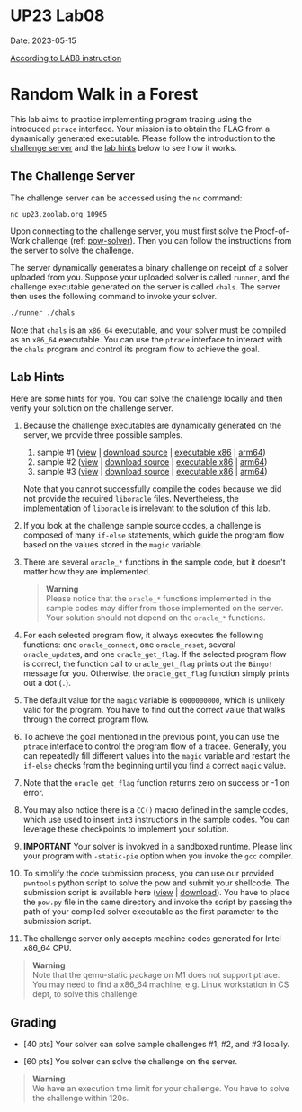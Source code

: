 UP23 Lab08
==========
Date: 2023-05-15

[According to LAB8 instruction](https://md.zoolab.org/s/rKFubF7Yo)

# Random Walk in a Forest

This lab aims to practice implementing program tracing using the introduced `ptrace` interface. Your mission is to obtain the FLAG from a dynamically generated executable. Please follow the introduction to the [challenge server](#The-Challenge-erver) and the [lab hints](#Lab-Hints) below to see how it works.

## The Challenge Server

The challenge server can be accessed using the `nc` command:

```
nc up23.zoolab.org 10965
```

Upon connecting to the challenge server, you must first solve the Proof-of-Work challenge (ref: [pow-solver](https://md.zoolab.org/s/EHSmQ0szV)). Then you can follow the instructions from the server to solve the challenge.

The server dynamically generates a binary challenge on receipt of a solver uploaded from you. Suppose your uploaded solver is called `runner`, and the challenge executable generated on the server is called `chals`. The server then uses the following command to invoke your solver.

```bash
./runner ./chals
```

Note that `chals` is an `x86_64` executable, and your solver must be compiled as an `x86_64` executable. You can use the `ptrace` interface to interact with the `chals` program and control its program flow to achieve the goal.


## Lab Hints

Here are some hints for you. You can solve the challenge locally and then verify your solution on the challenge server.

1. Because the challenge executables are dynamically generated on the server, we provide three possible samples.

   1. sample #1 ([view](https://up23.zoolab.org/code.html?file=up23/lab08/sample/sample1.c) | [download source](https://up23.zoolab.org/up23/lab08/sample/sample1.c) | [executable x86](https://up23.zoolab.org/up23/lab08/sample/sample1) | [arm64](https://up23.zoolab.org/up23/lab08/sample/sample3.arm64))
   1. sample #2 ([view](https://up23.zoolab.org/code.html?file=up23/lab08/sample/sample2.c) | [download source](https://up23.zoolab.org/up23/lab08/sample/sample2.c) | [executable x86](https://up23.zoolab.org/up23/lab08/sample/sample2) | [arm64](https://up23.zoolab.org/up23/lab08/sample/sample2.arm64))
   1. sample #3 ([view](https://up23.zoolab.org/code.html?file=up23/lab08/sample/sample3.c) | [download source](https://up23.zoolab.org/up23/lab08/sample/sample3.c) | [executable x86](https://up23.zoolab.org/up23/lab08/sample/sample3) | [arm64](https://up23.zoolab.org/up23/lab08/sample/sample3.arm64))

   Note that you cannot successfully compile the codes because we did not provide the required `liboracle` files. Nevertheless, the implementation of `liboracle` is irrelevant to the solution of this lab.

1. If you look at the challenge sample source codes, a challenge is composed of many `if-else` statements, which guide the program flow based on the values stored in the `magic` variable.

1. There are several `oracle_*` functions in the sample code, but it doesn't matter how they are implemented.

   > **Warning**<br>
   > Please notice that the `oracle_*` functions implemented in the sample codes may differ from those implemented on the server. Your solution should not depend on the `oracle_*` functions.


1. For each selected program flow, it always executes the following functions: one `oracle_connect`, one `oracle_reset`, several `oracle_update`s, and one `oracle_get_flag`. If the selected program flow is correct, the function call to `oracle_get_flag` prints out the `Bingo!` message for you. Otherwise, the `oracle_get_flag` function simply prints out a dot (`.`).

1. The default value for the `magic` variable is `0000000000`, which is unlikely valid for the program. You have to find out the correct value that walks through the correct program flow.

1. To achieve the goal mentioned in the previous point, you can use the `ptrace` interface to control the program flow of a tracee. Generally, you can repeatedly fill different values into the `magic` variable and restart the `if-else` checks from the beginning until you find a correct `magic` value.

1. Note that the `oracle_get_flag` function returns zero on success or -1 on error.

1. You may also notice there is a `CC()` macro defined in the sample codes, which use used to insert `int3` instructions in the sample codes. You can leverage these checkpoints to implement your solution.

1. **IMPORTANT** Your solver is invokved in a sandboxed runtime. Please link your program with `-static-pie` option when you invoke the `gcc` compiler.

1. To simplify the code submission process, you can use our provided `pwntools` python script to solve the pow and submit your shellcode. The submission script is available here ([view](https://up23.zoolab.org/code.html?file=up23/lab08/submit_1310ed1cb40c16067911bdda36189abf.py) | [download](https://up23.zoolab.org/up23/lab08/submit_1310ed1cb40c16067911bdda36189abf.py)). You have to place the `pow.py` file in the same directory and invoke the script by passing the path of your compiled solver executable as the first parameter to the submission script.

1. The challenge server only accepts machine codes generated for Intel x86_64 CPU.

> **Warning**<br>
> Note that the qemu-static package on M1 does not support ptrace. You may need to find a x86_64 machine, e.g. Linux workstation in CS dept, to solve this challenge. 


## Grading

- [40 pts] Your solver can solve sample challenges #1, #2, and #3 locally.

- [60 pts] You solver can solve the challenge on the server.

> **Warning**<br>
> We have an execution time limit for your challenge. You have to solve the challenge within 120s.
